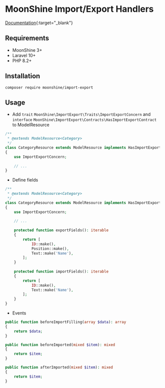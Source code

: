 # MoonShine Import/Export Handlers

[Documentation](https://moonshine-laravel.com/docs/3.x/model-resource/import-export){:target="_blank"}

## Requirements

- MoonShine 3+
- Laravel 10+
- PHP 8.2+

## Installation

```shell
composer require moonshine/import-export
```

## Usage

* Add `trait` `MoonShine\ImportExport\Traits\ImportExportConcern` and `interface` `MoonShine\ImportExport\Contracts\HasImportExportContract` to ModelResource

```php
/**
 * @extends ModelResource<Category>
 */
class CategoryResource extends ModelResource implements HasImportExportContract
{
    use ImportExportConcern;
    
    // ...
}
```

* Define fields

```php
/**
 * @extends ModelResource<Category>
 */
class CategoryResource extends ModelResource implements HasImportExportContract
{
    use ImportExportConcern;
    
    // ...
    
    protected function exportFields(): iterable
    {
        return [
            ID::make(),
            Position::make(),
            Text::make('Name'),
        ];
    }
    
    protected function importFields(): iterable
    {
        return [
            ID::make(),
            Text::make('Name'),
        ];
    }
}
```

* Events

```php
public function beforeImportFilling(array $data): array
{
    return $data;
}

public function beforeImported(mixed $item): mixed
{
    return $item;
}

public function afterImported(mixed $item): mixed
{
    return $item;
}
```


